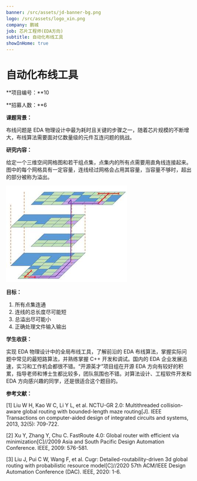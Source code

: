 ```yaml
---
banner: /src/assets/jd-banner-bg.png
logo: /src/assets/logo_xin.png
company: 鹏城
job: 芯片工程师(EDA方向)
subtitle: 自动化布线工具
showInHome: true
---
```


# 自动化布线工具

**项目编号：**10

**招募人数：**6

**课题背景：**

布线问题是 EDA 物理设计中最为耗时且关键的步骤之一，随着芯片规模的不断增大，布线算法需要面对亿数量级的元件互连问题的挑战。

**研究内容：**

给定一个三维空间网格图和若干组点集，点集内的所有点需要用直角线连接起来。图中的每个网格具有一定容量，连线经过网格会占用其容量，当容量不够时，超出的部分被称为溢出。

![img](/src/assets/md/PCL_010-00.jpg)

**目标：**

1. 所有点集连通
2. 连线的总长度尽可能短
3. 总溢出尽可能小
5. 正确处理文件输入输出

**学生收获：**

实现 EDA 物理设计中的全局布线工具，了解前沿的 EDA 布线算法，掌握实际问题中常见的最短路算法，并熟练掌握 C++ 开发和调试。国内的 EDA 企业发展迅速，实习和工作机会都很不错。“开源英才”项目组在开源 EDA 方向有较好的积累，指导老师和博士生都比较多，团队氛围也不错。对算法设计、工程软件开发和 EDA 方向感兴趣的同学，还是很适合这个题目的。

**参考文献：**

[1] Liu W H, Kao W C, Li Y L, et al. NCTU-GR 2.0: Multithreaded collision-aware global routing with bounded-length maze routing[J]. IEEE Transactions on computer-aided design of integrated circuits and systems, 2013, 32(5): 709-722.

[2] Xu Y, Zhang Y, Chu C. FastRoute 4.0: Global router with efficient via minimization[C]//2009 Asia and South Pacific Design Automation Conference. IEEE, 2009: 576-581.

[3] Liu J, Pui C W, Wang F, et al. Cugr: Detailed-routability-driven 3d global routing with probabilistic resource model[C]//2020 57th ACM/IEEE Design Automation Conference (DAC). IEEE, 2020: 1-6.